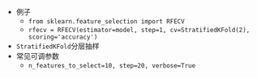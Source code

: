- 例子
  - `from sklearn.feature_selection import RFECV`
  - `rfecv = RFECV(estimator=model, step=1, cv=StratifiedKFold(2), scoring='accuracy')`
- `StratifiedKFold`分层抽样
- 常见可调参数
  - `n_features_to_select=10, step=20, verbose=True`